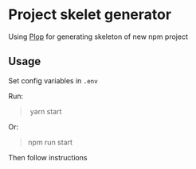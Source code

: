 # Project skelet generator

Using [Plop](https://github.com/amwmedia/plop) for generating 
skeleton of new npm project

## Usage

Set config variables in `.env`

Run:

> yarn start

Or:

> npm run start

Then follow instructions

